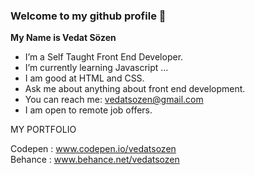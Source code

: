 ### Welcome to my github profile 👋 

<strong>My Name is Vedat Sözen</strong>

- I’m a Self Taught Front End Developer.
- I’m currently learning Javascript ...
- I am good at HTML and CSS.
- Ask me about anything about front end development.
- You can reach me: vedatsozen@gmail.com
- I am open to remote job offers.

MY PORTFOLIO 

Codepen : www.codepen.io/vedatsozen <br>
Behance : www.behance.net/vedatsozen
